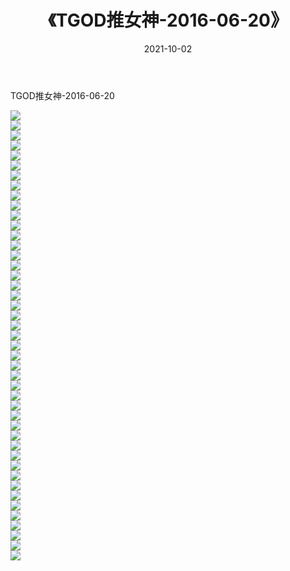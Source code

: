 ﻿---
layout: post
title:  《TGOD推女神-2016-06-20》
date:   2021-10-02
img: http://img.660000.xyz/Sharelink/网络美图/2021/TGOD推女神-2016-06-20/000.jpg
categories: [美女, 清纯, 唯美]
---

TGOD推女神-2016-06-20

  ![](http://img.660000.xyz/Sharelink/网络美图/2021/TGOD推女神-2016-06-20/001.jpg) <br> ![](http://img.660000.xyz/Sharelink/网络美图/2021/TGOD推女神-2016-06-20/002.jpg) <br> ![](http://img.660000.xyz/Sharelink/网络美图/2021/TGOD推女神-2016-06-20/003.jpg) <br> ![](http://img.660000.xyz/Sharelink/网络美图/2021/TGOD推女神-2016-06-20/004.jpg) <br> ![](http://img.660000.xyz/Sharelink/网络美图/2021/TGOD推女神-2016-06-20/005.jpg) <br> ![](http://img.660000.xyz/Sharelink/网络美图/2021/TGOD推女神-2016-06-20/006.jpg) <br> ![](http://img.660000.xyz/Sharelink/网络美图/2021/TGOD推女神-2016-06-20/007.jpg) <br> ![](http://img.660000.xyz/Sharelink/网络美图/2021/TGOD推女神-2016-06-20/008.jpg) <br> ![](http://img.660000.xyz/Sharelink/网络美图/2021/TGOD推女神-2016-06-20/009.jpg) <br> ![](http://img.660000.xyz/Sharelink/网络美图/2021/TGOD推女神-2016-06-20/010.jpg) <br> ![](http://img.660000.xyz/Sharelink/网络美图/2021/TGOD推女神-2016-06-20/011.jpg) <br> ![](http://img.660000.xyz/Sharelink/网络美图/2021/TGOD推女神-2016-06-20/012.jpg) <br> ![](http://img.660000.xyz/Sharelink/网络美图/2021/TGOD推女神-2016-06-20/013.jpg) <br> ![](http://img.660000.xyz/Sharelink/网络美图/2021/TGOD推女神-2016-06-20/014.jpg) <br> ![](http://img.660000.xyz/Sharelink/网络美图/2021/TGOD推女神-2016-06-20/015.jpg) <br> ![](http://img.660000.xyz/Sharelink/网络美图/2021/TGOD推女神-2016-06-20/016.jpg) <br> ![](http://img.660000.xyz/Sharelink/网络美图/2021/TGOD推女神-2016-06-20/017.jpg) <br> ![](http://img.660000.xyz/Sharelink/网络美图/2021/TGOD推女神-2016-06-20/018.jpg) <br> ![](http://img.660000.xyz/Sharelink/网络美图/2021/TGOD推女神-2016-06-20/019.jpg) <br> ![](http://img.660000.xyz/Sharelink/网络美图/2021/TGOD推女神-2016-06-20/020.jpg) <br> ![](http://img.660000.xyz/Sharelink/网络美图/2021/TGOD推女神-2016-06-20/021.jpg) <br> ![](http://img.660000.xyz/Sharelink/网络美图/2021/TGOD推女神-2016-06-20/022.jpg) <br> ![](http://img.660000.xyz/Sharelink/网络美图/2021/TGOD推女神-2016-06-20/023.jpg) <br> ![](http://img.660000.xyz/Sharelink/网络美图/2021/TGOD推女神-2016-06-20/024.jpg) <br> ![](http://img.660000.xyz/Sharelink/网络美图/2021/TGOD推女神-2016-06-20/025.jpg) <br> ![](http://img.660000.xyz/Sharelink/网络美图/2021/TGOD推女神-2016-06-20/026.jpg) <br> ![](http://img.660000.xyz/Sharelink/网络美图/2021/TGOD推女神-2016-06-20/027.jpg) <br> ![](http://img.660000.xyz/Sharelink/网络美图/2021/TGOD推女神-2016-06-20/028.jpg) <br> ![](http://img.660000.xyz/Sharelink/网络美图/2021/TGOD推女神-2016-06-20/029.jpg) <br> ![](http://img.660000.xyz/Sharelink/网络美图/2021/TGOD推女神-2016-06-20/030.jpg) <br> ![](http://img.660000.xyz/Sharelink/网络美图/2021/TGOD推女神-2016-06-20/031.jpg) <br> ![](http://img.660000.xyz/Sharelink/网络美图/2021/TGOD推女神-2016-06-20/032.jpg) <br> ![](http://img.660000.xyz/Sharelink/网络美图/2021/TGOD推女神-2016-06-20/033.jpg) <br> ![](http://img.660000.xyz/Sharelink/网络美图/2021/TGOD推女神-2016-06-20/034.jpg) <br> ![](http://img.660000.xyz/Sharelink/网络美图/2021/TGOD推女神-2016-06-20/035.jpg) <br> ![](http://img.660000.xyz/Sharelink/网络美图/2021/TGOD推女神-2016-06-20/036.jpg) <br> ![](http://img.660000.xyz/Sharelink/网络美图/2021/TGOD推女神-2016-06-20/037.jpg) <br> ![](http://img.660000.xyz/Sharelink/网络美图/2021/TGOD推女神-2016-06-20/038.jpg) <br> ![](http://img.660000.xyz/Sharelink/网络美图/2021/TGOD推女神-2016-06-20/039.jpg) <br> ![](http://img.660000.xyz/Sharelink/网络美图/2021/TGOD推女神-2016-06-20/040.jpg) <br> ![](http://img.660000.xyz/Sharelink/网络美图/2021/TGOD推女神-2016-06-20/041.jpg) <br> ![](http://img.660000.xyz/Sharelink/网络美图/2021/TGOD推女神-2016-06-20/042.jpg) <br> ![](http://img.660000.xyz/Sharelink/网络美图/2021/TGOD推女神-2016-06-20/043.jpg) <br> ![](http://img.660000.xyz/Sharelink/网络美图/2021/TGOD推女神-2016-06-20/044.jpg) <br> ![](http://img.660000.xyz/Sharelink/网络美图/2021/TGOD推女神-2016-06-20/045.jpg) <br>